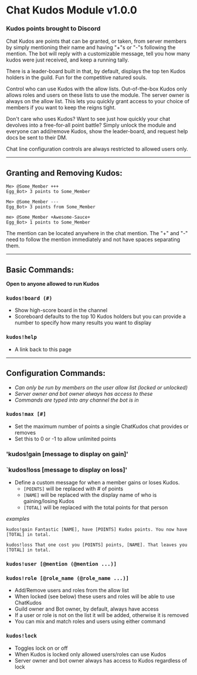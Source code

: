# Chat Kudos Module v1.0.0

### Kudos points brought to Discord

Chat Kudos are points that can be granted, or taken, from server members by simply mentioning their name and having "+"s or "-"s following the mention.  The bot will reply with a customizable message, tell you how many kudos were just received, and keep a running tally.

There is a leader-board built in that, by default, displays the top ten Kudos holders in the guild. Fun for the competitive natured souls.

Control who can use Kudos with the allow lists. Out-of-the-box Kudos only allows roles and users on these lists to use the module. The server owner is always on the allow list. This lets you quickly grant access to your choice of members if you want to keep the reigns tight.

Don't care who uses Kudos? Want to see just how quickly your chat devolves into a free-for-all point battle? Simply unlock the module and everyone can add/remove Kudos, show the leader-board, and request help docs be sent to their DM.

Chat line configuration controls are always restricted to allowed users only.

---

## Granting and Removing Kudos:

```
Me> @Some_Member +++
Egg_Bot> 3 points to Some_Member

Me> @Some_Member ---
Egg_Bot> 3 points from Some_Member

me> @Some_Member +Awesome-Sauce+
Egg_Bot> 1 points to Some_Member
```

The mention can be located anywhere in the chat mention. The "+" and "-" need to follow the mention immediately and not have spaces separating them.

---

## Basic Commands:

**Open to anyone allowed to run Kudos**

### `kudos!board (#)`

- Show high-score board in the channel
- Scoreboard defaults to the top 10 Kudos holders but you can provide a number to specify how many results you want to display

### `kudos!help`

- A link back to this page

---

## Configuration Commands:

- *Can only be run by members on the user allow list (locked or unlocked)*
- *Server owner and bot owner always has access to these*
- *Commands are typed into any channel the bot is in*

### `kudos!max [#]`

- Set the maximum number of points a single ChatKudos chat provides or removes
- Set this to 0 or -1 to allow unlimited points

### 'kudos!gain [message to display on gain]'

### `kudos!loss [message to display on loss]'

- Define a custom message for when a member gains or loses Kudos.
  - `[POINTS]` will be replaced with # of points
  - `[NAME]` will be replaced with the display name of who is gaining/losing Kudos
  - `[TOTAL]` will be replaced with the total points for that person

*examples*
```
kudos!gain Fantastic [NAME], have [POINTS] Kudos points. You now have [TOTAL] in total.

kudos!loss That one cost you [POINTS] points, [NAME]. That leaves you [TOTAL] in total.
```

### `kudos!user [@mention (@mention ...)]`
### `kudos!role [@role_name (@role_name ...)]`
- Add/Remove users and roles from the allow list
- When locked (see below) these users and roles will be able to use ChatKudos
- Guild owner and Bot owner, by default, always have access
- If a user or role is not on the list it will be added, otherwise it is removed
- You can mix and match roles and users using either command

### `kudos!lock`
- Toggles lock on or off
- When Kudos is locked only allowed users/roles can use Kudos
- Server owner and bot owner always has access to Kudos regardless of lock

